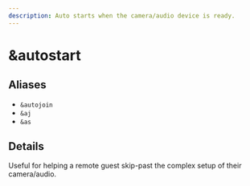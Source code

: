 ```yaml
---
description: Auto starts when the camera/audio device is ready.
---
```


# \&autostart

## Aliases

* `&autojoin`
* `&aj`
* `&as`

## Details

Useful for helping a remote guest skip-past the complex setup of their camera/audio.
